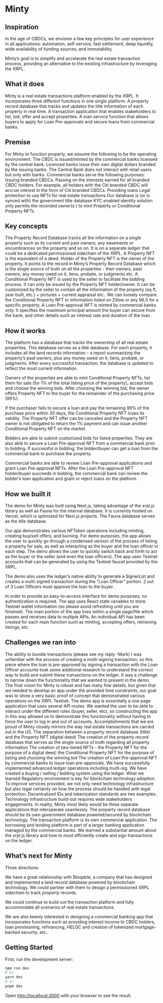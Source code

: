 

# Minty


## Inspiration 
In the age of CBDCs, we envision a few key principles for user experience in all applications: automation, self-service, fast settlement, deep liquidity, wide availability of funding sources, and immutability. 

Minty’s goal is to simplify and accelerate the real estate transaction process, providing an alternative to the existing infrastructure by leveraging the XRPL.  

## What it does

Minty is a real estate transactions platform enabled by the XRPL. It incorporates three different functions in one single platform: 
A property record database that tracks and updates the title information of each property in real time. 
A transaction application that enables stakeholders to list, bid, offer and accept properties. 
A loan service function that allows buyers to apply for Loan Pre-approvals and secure loans from commercial banks. 

## Premise 

For Minty to function properly, we assume the following to be the operating environment: 
The CBDC is issued/minted by the commercial banks licensed by the central bank. 
Licenced banks issue their own digital dollars branded by the issuing banks. 
The Central Bank does not interact with retail users but only with banks. 
Commercial banks serve the following purposes: 
Issuing branded CBDCs. 
Passing on the interests earned for all branded CBDC holders. For example, all holders with the Citi branded CBDC will accrue interest in the form of Citi branded CBDCs. 
Providing loans 
Legal protection to use NFTs for real estate transactions
Our database is (or is synced with) the government title database
KYC enabled identity solution only permits the recorded owner(s
) to mint Property or Conditional Property NFTs


## Key concepts

The Property Record Database tracks all the information on a single property such as its current and past owners, any easements or encumbrances on the property and so on. It is on a separate ledger that could be a dedicated permissioned sidechain of the XRPL. 
A Property NFT is the equivalent of a deed. Holder of the Property NFT is the owner of the property. It points to the record in Minty’s Property Record Database which is the single source of truth on all the properties - their owners, past owners, any money owed on it, liens, probate, or judgments etc.
A Conditional Property NFT is used by the seller to facilitate the bidding process. It can only be issued by the Property NFT holder/owner. It can be customized by the seller to contain all the information of the property (sq ft, year built, etc.) + pictures + current appraisal etc.. We can loosely compare the Conditional Property NFT to information listed on Zillow or any MLS for a specific property. 
A Loan Pre-approval NFT is minted by commercial banks only. It specifies the maximum principal amount the buyer can secure from the bank, and other details such as interest rate and duration of the loan . 



## How it works

The platform has a database that tracks the ownership of all real estate properties. This database serves as a title database.  For each property, it includes all the land records information - a report summarizing the property’s past owners, plus any money owed on it, liens, probate, or judgments. After every successful transaction, the database is updated to reflect the most current information. 

Owners of the properties are able to mint Conditional Property NFTs, list them for sale (for 1% of the total listing price of the property), accept bids and choose the winning bids.  After choosing the winning bid, the owner offers Property NFT to the buyer for the remainder of the purchasing price (99%). 

If the purchaser fails to secure a loan and pay the remaining 99% of the purchase price within 30 days, the Conditional Property NFT loses its validity. The Property NFT offer can be canceled and the Property NFT owner is not obligated to return the 1% payment and can issue another Conditional Property NFT on the market. 

Bidders are able to submit customized bids for listed properties. They are also able to secure a Loan Pre-approval NFT from a commercial bank prior to bidding. If successful in bidding, the bidder/buyer can get a loan from the commercial bank to purchase the property. 

Commercial banks are able to review Loan Pre-approval applications and grant Loan Pre-approval NFTs. After the Loan Pre-approval NFT holder/buyer succeeds in bidding, the commercial bank can review the bidder’s loan application and grant or reject loans on the platform. 


## How we built it

The demo for Minty was built using Next.js, taking advantage of the xrpl.js library as well as Fauna for the internal database. It is currently hosted on Vercel, which is optimized for Next.js projects. The Fauna database serves as the title database. 

Our app demonstrates various NFToken operations including minting, creating buy/sell offers, and burning. For demo purposes, the app allows the user to quickly go through a condensed version of the process of listing a property for sale, as well as interacting as the buyer and the loan officer in each step. The demo allows the user to quickly switch back and forth to act as the buyer or the seller (and even the loan officers). The app uses Testnet accounts that can be generated by using the Testnet faucet provided by the XRPL.

The demo also uses the ledger’s native ability to generate a SignerList and creates a multi-signed transaction during the “Loan Officer” portion. 2 out of 3 Loan Officers must approve the loan to the buyer.

In order to provide an easy-to-access interface for demo purposes, no authentication is required. The app uses React state variables to store Testnet wallet information (so please avoid refreshing until you are finished). The main portion of the app lives within a single page/file which passes and receives data to multiple APIs. An individual API has been created for each main function such as minting, accepting offers, retrieving listings, etc.

## Challenges we ran into
The ability to bundle transactions (please see my reply -Mark)
I was unfamiliar with the process of creating a multi-signing transaction, so this piece where the loan is pre-approved by signing a transaction with the Loan Officer accounts took some additional research to understand the correct way to build and submit these transactions on the ledger.
It was a challenge to narrow down the functionality that we wanted to present in the demo. The final vision for Minty is robust and has many fine details, but given that we needed to develop an app under the provided time constraints, our goal was to show a very basic proof of concept that demonstrated various operations on the XRPL Testnet.
The demo app is essentially a one page application that uses several API routes. We wanted the user to be able to interact under the different roles (buyer, seller, etc), so constructing the app in this way allowed us to demonstrate this functionality without having to force the user to log in and out of accounts.
Accomplishments that we are proud of
Minty closely mirrors the way real estate transactions are carried out in the US. 
The separation between a property record database (title) and the Property NFT (digital deed)
The creation of the property record database that serves as the single source of truth regarding all property information
The creation of two-tiered NFTs - the Property NFT for the purpose of a digital deed; the Conditional Property NFT for the purpose of listing and choosing the winning bid
The creation of Loan Pre-approval NFT by commercial banks to issue loan pre-approvals. 
We have successfully implemented advanced ledger operations including multi-sig. We have created a buying / selling / bidding system using the ledger.
What we learned
Regulatory environment is key for blockchain technology adoption. To improve services provided, we not only need technology infrastructure but also legal certainty on how the process should be handled with legal protection. Decentralized IDs and tokenization standards are two examples. 
Technology infrastructure build-out requires wide stakeholders engagements. In reality, Minty most likely would be three separate applications that interoperate seamlessly. The property record database should be its own government database powered/secured by blockchain technology. The transaction platform is its own commercial application. The borrowing and lending platform is part of a larger banking application managed by the commercial banks. 
We learned a substantial amount about the xrpl.js library and how to most efficiently create and sign transactions on the ledger.

## What’s next for Minty
Three directions: 

We have a great relationship with Bloqable, a company that has designed and implemented a land record database powered by blockchain technology. We could partner with them to design a permissioned XRPL sidechain to track property records. 

We could continue to build out the transaction platform and fully accommodate all scenarios of real estate transactions. 

We are also keenly interested in designing a commercial banking app that incorporates functions such as providing interest income to CBDC holders, loan provisioning, refinancing, HELOC and creation of tokenized mortgage-backed security, etc.. 


## Getting Started

First, run the development server:

```bash
npm run dev
# or
yarn dev
# or
pnpm dev
```

Open [http://localhost:3000](http://localhost:3000) with your browser to see the result.